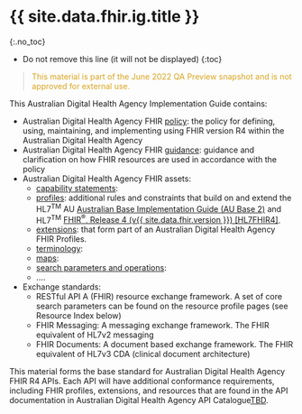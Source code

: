 # {{ site.data.fhir.ig.title }}
<!-- <h3 style="color:#ff0000;">Draft for internal use</h3> -->
{:.no_toc}

<!-- TOC  the css styling for this is \pages\assets\css\project.css under 'markdown-toc'-->
* Do not remove this line (it will not be displayed)
{:toc}
<!-- end TOC -->

> <p style="color:#DAA520;">This material is part of the June 2022 QA Preview snapshot and is not approved for external use.</p>


This Australian Digital Health Agency Implementation Guide contains:
* Australian Digital Health Agency FHIR [policy](policy.html): the policy for defining, using, maintaining, and implementing using FHIR version R4 within the Australian Digital Health Agency
* Australian Digital Health Agency FHIR [guidance](guidance.html): guidance and clarification on how FHIR resources are used in accordance with the policy
* Australian Digital Health Agency FHIR assets:
  * [capability statements](conformance.html):
  * [profiles](profiles.html): additional rules and constraints that build on and extend the HL7<sup>TM</sup> AU [Australian Base Implementation Guide (AU Base 2)](http://build.fhir.org/ig/hl7au/au-fhir-base/index.html) and HL7<sup>TM</sup> [FHIR<sup>&reg;</sup>, Release 4 (v{{ site.data.fhir.version }}) [HL7FHIR4]](#HL7FHIR4). 
  * [extensions](extensions.html): that form part of an Australian Digital Health Agency FHIR Profiles.
  * [terminology](terminology.html): 
  * [maps](structuremaps.html): 
  * [search parameters and operations](searchparams.html): 
  * ....
* Exchange standards:
  * RESTful API A (FHIR) resource exchange framework. A set of core search parameters can be found on the resource profile pages (see Resource Index below)
  * FHIR Messaging: A messaging exchange framework. The FHIR equivalent of HL7v2 messaging
  * FHIR Documents: A document based exchange framework. The FHIR equivalent of HL7v3 CDA (clinical document architecture)

This material forms the base standard for Australian Digital Health Agency FHIR R4 APIs. Each API will have additional conformance requirements, including FHIR profiles, extensions, and resources that are found in the API documentation in Australian Digital Health Agency API Catalogue[TBD](https://developer.digitalhealth.gov.au/taxonomy/term/361/all).